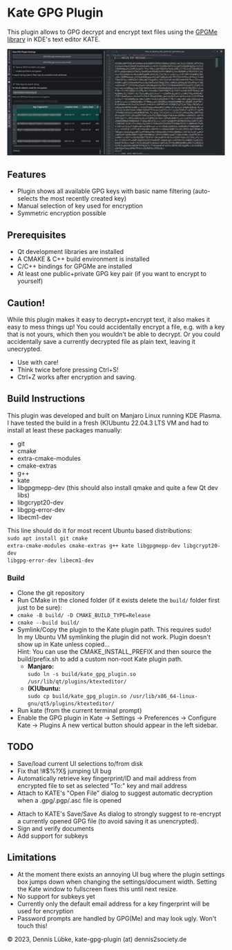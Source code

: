# Kate GPG Plugin

This plugin allows to GPG decrypt and encrypt text files 
using the [GPGMe library](https://gnupg.org/software/gpgme/index.html) 
in KDE's text editor KATE.

![image info](./kate_gpg_plugin_screenshot.jpg)

## Features
+ Plugin shows all available GPG keys with basic name filtering
  (auto-selects the most recently created key)
+ Manual selection of key used for encryption
+ Symmetric encryption possible

## Prerequisites
+ Qt development libraries are installed
+ A CMAKE & C++ build environment is installed
+ C/C++ bindings for GPGMe are installed
+ At least one public+private GPG key pair (if you want to encrypt to yourself)

## Caution!
While this plugin makes it easy to decrypt+encrypt text, it also makes it easy to
mess things up! You could accidentally encrypt a file, e.g. with a key 
that is not yours, which then you wouldn't be able to decrypt. Or you could accidentally
save a currently decrypted file as plain text, leaving it unecrypted.

+ Use with care!
+ Think twice before pressing Ctrl+S!
+ Ctrl+Z works after encryption and saving.

## Build Instructions
This plugin was developed and built on Manjaro Linux running KDE Plasma. I have
tested the build in a fresh (K)Ubuntu 22.04.3 LTS VM and had to install at least these
packages manually:
<ul>
  <li>git</li>
  <li>cmake</li>
  <li>extra-cmake-modules</li>
  <li>cmake-extras</li>
  <li>g++</li>
  <li>kate</li>
  <li>libgpgmepp-dev (this should also install qmake and quite a few Qt dev libs)</li>
  <li>libgcrypt20-dev</li>
  <li>libgpg-error-dev</li>
  <li>libecm1-dev</li>
</ul>

This line should do it for most recent Ubuntu based distributions:<br />
<code>sudo apt install git cmake extra-cmake-modules cmake-extras g++ kate libgpgmepp-dev libgcrypt20-dev libgpg-error-dev libecm1-dev</code>

### Build
<ul>
  <li>Clone the git repository</li>
  <li>Run CMake in the cloned folder (if it exists delete the <code>build/</code> folder first just to be sure):</li>
  <li>
    <code>cmake -B build/ -D CMAKE_BUILD_TYPE=Release</code>
  </li>
  <li>
    <code>cmake --build build/</code>
  </li>
  <li>
    Symlink/Copy the plugin to the Kate plugin path. This requires sudo!<br />
    In my Ubuntu VM symlinking the plugin did not work. Plugin doesn't show up in Kate unless copied...<br />
    Hint: You can use the CMAKE_INSTALL_PREFIX and then source the build/prefix.sh to add
    a custom non-root Kate plugin path.<br />
    <ul>
      <li>
        <b>Manjaro:</b><br /><code>sudo ln -s build/kate_gpg_plugin.so /usr/lib/qt/plugins/ktexteditor/</code>
      </li>
      <li>
        <b>(K)Ubuntu:</b><br /><code>sudo cp build/kate_gpg_plugin.so /usr/lib/x86_64-linux-gnu/qt5/plugins/ktexteditor/</code>
      </li>
    </ul>
  </li>
  <li>Run kate (from the current terminal prompt)</li>
  <li>Enable the GPG plugin in Kate -> Settings -> Preferences -> Configure Kate -> Plugins
    A new vertical button should appear in the left sidebar.
  </li>
</ul>

## TODO ##

+ Save/load current UI selections to/from disk
+ Fix that !#$%?X§ jumping UI bug
+ Automatically retrieve key fingerprint/ID and mail address 
  from encrypted file to set as selected "To:" key and mail address
+ Attach to KATE's "Open File" dialog to suggest automatic 
  decryption when a .gpg/.pgp/.asc file is opened
* Attach to KATE's Save/Save As dialog to strongly suggest to re-encrypt 
  a currently opened GPG file (to avoid saving it as unencrypted).
* Sign and verify documents
* Add support for subkeys

## Limitations

+ At the moment there exists an annoying UI bug where the plugin settings box jumps down when 
  changing the settings/document width. Setting the Kate window to fullscreen fixes this until 
  next resize.
+ No support for subkeys yet
+ Currently only the default email address for a key fingerprint will be used for encryption
+ Password prompts are handled by GPG(Me) and may look ugly. Won't touch this!


&copy; 2023, Dennis Lübke, kate-gpg-plugin (at) dennis2society.de
